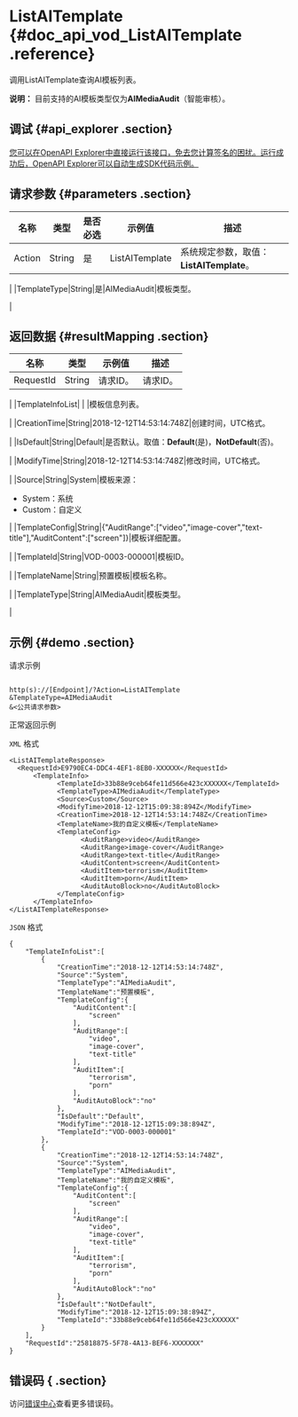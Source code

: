 # ListAITemplate {#doc_api_vod_ListAITemplate .reference}

调用ListAITemplate查询AI模板列表。

**说明：** 目前支持的AI模板类型仅为**AIMediaAudit**（智能审核）。

## 调试 {#api_explorer .section}

[您可以在OpenAPI Explorer中直接运行该接口，免去您计算签名的困扰。运行成功后，OpenAPI Explorer可以自动生成SDK代码示例。](https://api.aliyun.com/#product=vod&api=ListAITemplate&type=RPC&version=2017-03-21)

## 请求参数 {#parameters .section}

|名称|类型|是否必选|示例值|描述|
|--|--|----|---|--|
|Action|String|是|ListAITemplate|系统规定参数，取值：**ListAITemplate**。

 |
|TemplateType|String|是|AIMediaAudit|模板类型。

 |

## 返回数据 {#resultMapping .section}

|名称|类型|示例值|描述|
|--|--|---|--|
|RequestId|String|请求ID。|请求ID。

 |
|TemplateInfoList| | |模板信息列表。

 |
|CreationTime|String|2018-12-12T14:53:14:748Z|创建时间，UTC格式。

 |
|IsDefault|String|Default|是否默认。取值：**Default**\(是\)，**NotDefault**\(否\)。

 |
|ModifyTime|String|2018-12-12T14:53:14:748Z|修改时间，UTC格式。

 |
|Source|String|System|模板来源：

 -   System：系统
-   Custom：自定义

 |
|TemplateConfig|String|\{"AuditRange":\["video","image-cover","text-title"\],"AuditContent":\["screen"\]\}|模板详细配置。

 |
|TemplateId|String|VOD-0003-000001|模板ID。

 |
|TemplateName|String|预置模板|模板名称。

 |
|TemplateType|String|AIMediaAudit|模板类型。

 |

## 示例 {#demo .section}

请求示例

``` {#request_demo}

http(s)://[Endpoint]/?Action=ListAITemplate
&TemplateType=AIMediaAudit
&<公共请求参数>

```

正常返回示例

`XML` 格式

``` {#xml_return_success_demo}
<ListAITemplateResponse>
  <RequestId>E9790EC4-DDC4-4EF1-8EB0-XXXXXX</RequestId>
	  <TemplateInfo>
		    <TemplateId>33b88e9ceb64fe11d566e423cXXXXXX</TemplateId>
		    <TemplateType>AIMediaAudit</TemplateType>
		    <Source>Custom</Source>
		    <ModifyTime>2018-12-12T15:09:38:894Z</ModifyTime>
		    <CreationTime>2018-12-12T14:53:14:748Z</CreationTime>
		    <TemplateName>我的自定义模板</TemplateName>
		    <TemplateConfig>
			      <AuditRange>video</AuditRange>
			      <AuditRange>image-cover</AuditRange>
			      <AuditRange>text-title</AuditRange>
			      <AuditContent>screen</AuditContent>
			      <AuditItem>terrorism</AuditItem>
			      <AuditItem>porn</AuditItem>
			      <AuditAutoBlock>no</AuditAutoBlock>
		    </TemplateConfig>
	  </TemplateInfo>
</ListAITemplateResponse>
```

`JSON` 格式

``` {#json_return_success_demo}
{
	"TemplateInfoList":[
		{
			"CreationTime":"2018-12-12T14:53:14:748Z",
			"Source":"System",
			"TemplateType":"AIMediaAudit",
			"TemplateName":"预置模板",
			"TemplateConfig":{
				"AuditContent":[
					"screen"
				],
				"AuditRange":[
					"video",
					"image-cover",
					"text-title"
				],
				"AuditItem":[
					"terrorism",
					"porn"
				],
				"AuditAutoBlock":"no"
			},
			"IsDefault":"Default",
			"ModifyTime":"2018-12-12T15:09:38:894Z",
			"TemplateId":"VOD-0003-000001"
		},
		{
			"CreationTime":"2018-12-12T14:53:14:748Z",
			"Source":"System",
			"TemplateType":"AIMediaAudit",
			"TemplateName":"我的自定义模板",
			"TemplateConfig":{
				"AuditContent":[
					"screen"
				],
				"AuditRange":[
					"video",
					"image-cover",
					"text-title"
				],
				"AuditItem":[
					"terrorism",
					"porn"
				],
				"AuditAutoBlock":"no"
			},
			"IsDefault":"NotDefault",
			"ModifyTime":"2018-12-12T15:09:38:894Z",
			"TemplateId":"33b88e9ceb64fe11d566e423cXXXXXX"
		}
	],
	"RequestId":"25818875-5F78-4A13-BEF6-XXXXXXX"
}
```

## 错误码 { .section}

访问[错误中心](https://error-center.aliyun.com/status/product/vod)查看更多错误码。

